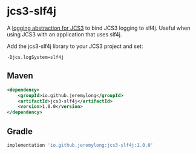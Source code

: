 # jcs3-slf4j

A [logging abstraction for JCS3](https://commons.apache.org/proper/commons-jcs/UpgradingFrom2x.html#Logging_Abstraction)
to bind JCS3 logging to slf4j. Useful when using JCS3 with an application that uses slf4j.

Add the jcs3-slf4j library to your JCS3 project and set:

```shell
-Djcs.logSystem=slf4j
```

## Maven

```xml
<dependency>
    <groupId>io.github.jeremylong</groupId>
    <artifactId>jcs3-slf4j</artifactId>
    <version>1.0.0</version>
</dependency>
```

## Gradle

```groovy
implementation 'io.github.jeremylong:jcs3-slf4j:1.0.0'
```
